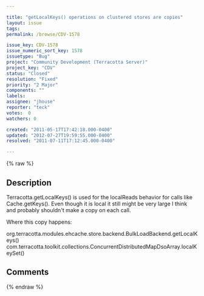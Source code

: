 ```yaml
---

title: "getLocalKeys() operations on clustered stores are copies"
layout: issue
tags: 
permalink: /browse/CDV-1578

issue_key: CDV-1578
issue_numeric_sort_key: 1578
issuetype: "Bug"
project: "Community Development (Terracotta Server)"
project_key: "CDV"
status: "Closed"
resolution: "Fixed"
priority: "2 Major"
components: ""
labels: 
assignee: "jhouse"
reporter: "teck"
votes:  0
watchers: 0

created: "2011-05-17T17:42:18.000-0400"
updated: "2012-07-27T19:59:55.000-0400"
resolved: "2011-07-11T17:12:45.000-0400"

---
```




{% raw %}



## Description

<div markdown="1" class="description">

Terracotta.getLocalKeys() is used for the localReads behavior for calls like Cache.getKeys(). Even though it is local it still might be very large I think and probably shouldn't make a copy on each call. 

Where this copy happens: 
 
  org.terracotta.modules.ehcache.store.backend.BulkLoadBackend.getLocalKeys()
  com.terracotta.toolkit.collections.ConcurrentDistributedMapDsoArray.localKeySet()




</div>

## Comments



{% endraw %}
